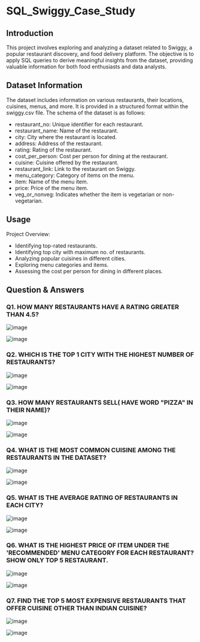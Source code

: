# SQL_Swiggy_Case_Study

## Introduction

This project involves exploring and analyzing a dataset related to Swiggy, a popular restaurant discovery, and food delivery platform. The objective is to apply SQL queries to derive meaningful insights from the dataset, providing valuable information for both food enthusiasts and data analysts.


## Dataset Information

The dataset includes information on various restaurants, their locations, cuisines, menus, and more. It is provided in a structured format within the swiggy.csv file. The schema of the dataset is as follows:

- restaurant_no: Unique identifier for each restaurant.
- restaurant_name: Name of the restaurant.
- city: City where the restaurant is located.
- address: Address of the restaurant.
- rating: Rating of the restaurant.
- cost_per_person: Cost per person for dining at the restaurant.
- cuisine: Cuisine offered by the restaurant.
- restaurant_link: Link to the restaurant on Swiggy.
- menu_category: Category of items on the menu.
- item: Name of the menu item.
- price: Price of the menu item.
- veg_or_nonveg: Indicates whether the item is vegetarian or non-vegetarian.

## Usage
Project Overview:

- Identifying top-rated restaurants.
- Identifying top city with maximum no. of restaurants.
- Analyzing popular cuisines in different cities.
- Exploring menu categories and items.
- Assessing the cost per person for dining in different places.

## Question & Answers
### Q1. HOW MANY RESTAURANTS HAVE A RATING GREATER THAN 4.5?

![image](https://github.com/amitkumargoyal1990/SQL_Swiggy_Case_Study/assets/90434295/15684b48-bcc7-4238-b716-4f3f4f65d8e3)

![image](https://github.com/amitkumargoyal1990/SQL_Swiggy_Case_Study/assets/90434295/37667687-e490-4c6d-bada-9ed32a7d5914)

### Q2. WHICH IS THE TOP 1 CITY WITH THE HIGHEST NUMBER OF RESTAURANTS?

![image](https://github.com/amitkumargoyal1990/SQL_Swiggy_Case_Study/assets/90434295/28f66bf6-1908-4943-badd-043ed792a6e1)

![image](https://github.com/amitkumargoyal1990/SQL_Swiggy_Case_Study/assets/90434295/93924359-fff9-4b28-84ef-4117ef178540)

### Q3. HOW MANY RESTAURANTS SELL( HAVE WORD "PIZZA" IN THEIR NAME)?

![image](https://github.com/amitkumargoyal1990/SQL_Swiggy_Case_Study/assets/90434295/657228c3-b6a7-4480-84d8-6f101ca13c0b)

![image](https://github.com/amitkumargoyal1990/SQL_Swiggy_Case_Study/assets/90434295/9b489e11-be70-424a-bb50-ff9b46a6f180)

### Q4. WHAT IS THE MOST COMMON CUISINE AMONG THE RESTAURANTS IN THE DATASET?

![image](https://github.com/amitkumargoyal1990/SQL_Swiggy_Case_Study/assets/90434295/fdcd90e0-a401-40a7-86a3-66b6f69c1c1e)

![image](https://github.com/amitkumargoyal1990/SQL_Swiggy_Case_Study/assets/90434295/053f3f1e-4926-4119-a16a-d61bf77640e4)

### Q5. WHAT IS THE AVERAGE RATING OF RESTAURANTS IN EACH CITY?

![image](https://github.com/amitkumargoyal1990/SQL_Swiggy_Case_Study/assets/90434295/0c9b517d-6633-4825-b212-58742d127132)

![image](https://github.com/amitkumargoyal1990/SQL_Swiggy_Case_Study/assets/90434295/5959c792-c1bd-4a2a-a80d-cb7dbd05ab28)

### Q6. WHAT IS THE HIGHEST PRICE OF ITEM UNDER THE 'RECOMMENDED' MENU CATEGORY FOR EACH RESTAURANT? SHOW ONLY TOP 5 RESTAURANT.

![image](https://github.com/amitkumargoyal1990/SQL_Swiggy_Case_Study/assets/90434295/0a3c2df0-aa3c-4768-96aa-d86d2aaed7dc)

![image](https://github.com/amitkumargoyal1990/SQL_Swiggy_Case_Study/assets/90434295/bccf51c3-3c56-4ced-904c-1bc0129ba926)

### Q7. FIND THE TOP 5 MOST EXPENSIVE RESTAURANTS THAT OFFER CUISINE OTHER THAN INDIAN CUISINE?

![image](https://github.com/amitkumargoyal1990/SQL_Swiggy_Case_Study/assets/90434295/2558107c-74d2-4907-b235-4aa6bf6879a2)

![image](https://github.com/amitkumargoyal1990/SQL_Swiggy_Case_Study/assets/90434295/f48a6b26-5ca4-4ec2-9482-0a7738bbb837)

###


###


###


###


###


###


###


###


###


###


###


###


###


###


###


###





